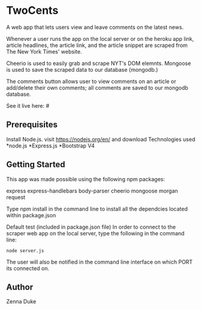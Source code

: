 # TwoCents
A web app that lets users view and leave comments on the latest news.

Whenever a user runs the app on the local server or on the heroku app link, article headlines, the article link, and the article snippet are scraped from The New York Times' website.

Cheerio is used to easily grab and scrape NYT's DOM elemnts. Mongoose is used to save the scraped data to our database (mongodb.)

The comments button allows user to view comments on an article or add/delete their own comments; all comments are saved to our mongodb database.

See it live here: #

## Prerequisites

Install Node.js. visit https://nodejs.org/en/ and download
Technologies used
*node.js *Express.js *Bootstrap V4

## Getting Started

This app was made possible using the following npm packages:

express
express-handlebars
body-parser
cheerio
mongoose
morgan
request

Type npm install in the command line to install all the dependcies located within package.json

Default test (included in package.json file)
In order to connect to the scraper web app on the local server, type the following in the command line:
```
node server.js
```

The user will also be notified in the command line interface on which PORT its connected on.

## Author
Zenna Duke
